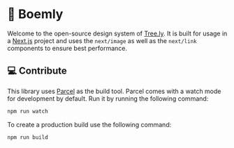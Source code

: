 # 🌳 Boemly

Welcome to the open-source design system of [Tree.ly](https://tree.ly). It is built for
usage in a [Next.js](https://nextjs.org/) project and uses the `next/image` as well as
the `next/link` components to ensure best performance.

## 💻 Contribute

This library uses [Parcel](https://parceljs.org/) as the build tool. Parcel comes with
a watch mode for development by default. Run it by running the following command:

```bash
npm run watch
```

To create a production build use the following command:

```bash
npm run build
```

